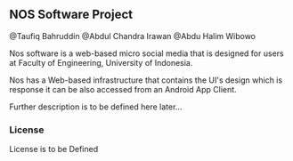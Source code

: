 ## NOS Software Project

@Taufiq Bahruddin
@Abdul Chandra Irawan
@Abdu Halim Wibowo

Nos software is a web-based micro social media that is designed for users at Faculty of Engineering, University of Indonesia.

Nos has a Web-based infrastructure that contains the UI's design which is response it can be also accessed from an Android App Client.

Further description is to be defined here later...

### License

License is to be Defined
